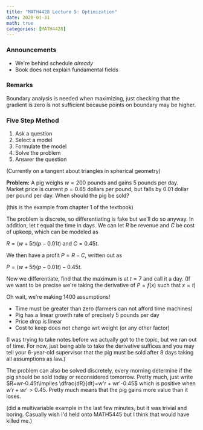 ```yaml
---
title: "MATH4428 Lecture 5: Optimization"
date: 2020-01-31
math: true 
categories: [MATH4428]
---
```


### Announcements

- We're behind schedule *already*
- Book does not explain fundamental fields

### Remarks

Boundary analysis is needed when maximizing, just checking that the gradient is zero is not sufficient because points on boundary may be higher.

### Five Step Method

1. Ask a question
2. Select a model
3. Formulate the model
4. Solve the problem
5. Answer the question

(Currently on a tangent about triangles in spherical geometry)


**Problem:** A pig weighs $w=200$ pounds and gains 5 pounds per day. Market price is current $p=0.65$ dollars per pound, but falls by $0.01$ dollar per pound per day. When should the pig be sold?

(this is the example from chapter 1 of the textbook)

The problem is discrete, so differentiating is fake but we'll do so anyway. In addition, let $t$ equal the time in days. We can let $R$ be revenue and $C$ be cost of upkeep, which can be modeled as 

$R=(w+5t)(p-0.01t)\text{ and } C = 0.45t.$

We then have a profit $P=R-C$, written out as 

$P=(w+5t)(p-0.01t)-0.45t.$

Now we differentiate, find that the maximum is at $t=7$ and call it a day. (If we want to be precise we're taking the derivative of $P=f(x)$ such that $x=t$)

Oh wait, we're making 1400 assumptions!

- Time must be greater than zero (farmers can not afford time machines)
- Pig has a linear growth rate of precisely 5 pounds per day
- Price drop is linear
- Cost to keep does not change wrt weight (or any other factor)

(I was trying to take notes before we actually got to the topic, but we ran out of time. For now, just being able to take the derivative suffices and you may tell your 6-year-old supervisor that the pig must be sold after 8 days taking all assumptions as law.)

The problem can also be solved discretely, every morning determine if the pig should be sold today or reconsidered tomorrow. Pretty much, just write $R=wr-0.45t\implies \dfrac{dR}{dt}=w'r + wr'-0.45$ which is positive when $w'r+wr'>0.45$. Pretty much means that the pig gains more value than it loses.

(did a multivariable example in the last few minutes, but it was trivial and boring. Casually wish I'd held onto MATH5445 but I think that would have killed me.)
